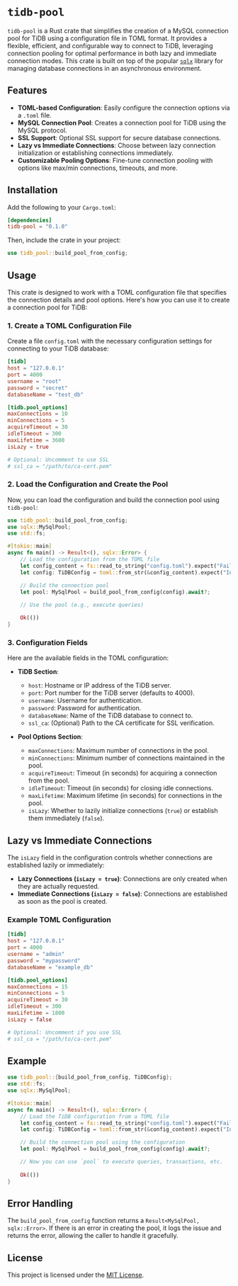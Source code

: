 # `tidb-pool`

`tidb-pool` is a Rust crate that simplifies the creation of a MySQL connection pool for TiDB using a configuration file in TOML format. It provides a flexible, efficient, and configurable way to connect to TiDB, leveraging connection pooling for optimal performance in both lazy and immediate connection modes. This crate is built on top of the popular [`sqlx`](https://docs.rs/sqlx/) library for managing database connections in an asynchronous environment.

## Features

- **TOML-based Configuration**: Easily configure the connection options via a `.toml` file.
- **MySQL Connection Pool**: Creates a connection pool for TiDB using the MySQL protocol.
- **SSL Support**: Optional SSL support for secure database connections.
- **Lazy vs Immediate Connections**: Choose between lazy connection initialization or establishing connections immediately.
- **Customizable Pooling Options**: Fine-tune connection pooling with options like max/min connections, timeouts, and more.

## Installation

Add the following to your `Cargo.toml`:

```toml
[dependencies]
tidb-pool = "0.1.0"
```

Then, include the crate in your project:

```rust
use tidb_pool::build_pool_from_config;
```

## Usage

This crate is designed to work with a TOML configuration file that specifies the connection details and pool options. Here's how you can use it to create a connection pool for TiDB:

### 1. Create a TOML Configuration File

Create a file `config.toml` with the necessary configuration settings for connecting to your TiDB database:

```toml
[tidb]
host = "127.0.0.1"
port = 4000
username = "root"
password = "secret"
databaseName = "test_db"

[tidb.pool_options]
maxConnections = 10
minConnections = 5
acquireTimeout = 30
idleTimeout = 300
maxLifetime = 3600
isLazy = true

# Optional: Uncomment to use SSL
# ssl_ca = "/path/to/ca-cert.pem"
```

### 2. Load the Configuration and Create the Pool

Now, you can load the configuration and build the connection pool using `tidb-pool`:

```rust
use tidb_pool::build_pool_from_config;
use sqlx::MySqlPool;
use std::fs;

#[tokio::main]
async fn main() -> Result<(), sqlx::Error> {
    // Load the configuration from the TOML file
    let config_content = fs::read_to_string("config.toml").expect("Failed to read config file");
    let config: TiDBConfig = toml::from_str(&config_content).expect("Invalid TOML configuration");

    // Build the connection pool
    let pool: MySqlPool = build_pool_from_config(config).await?;
    
    // Use the pool (e.g., execute queries)

    Ok(())
}
```

### 3. Configuration Fields

Here are the available fields in the TOML configuration:

- **TiDB Section**:
    - `host`: Hostname or IP address of the TiDB server.
    - `port`: Port number for the TiDB server (defaults to 4000).
    - `username`: Username for authentication.
    - `password`: Password for authentication.
    - `databaseName`: Name of the TiDB database to connect to.
    - `ssl_ca`: (Optional) Path to the CA certificate for SSL verification.

- **Pool Options Section**:
    - `maxConnections`: Maximum number of connections in the pool.
    - `minConnections`: Minimum number of connections maintained in the pool.
    - `acquireTimeout`: Timeout (in seconds) for acquiring a connection from the pool.
    - `idleTimeout`: Timeout (in seconds) for closing idle connections.
    - `maxLifetime`: Maximum lifetime (in seconds) for connections in the pool.
    - `isLazy`: Whether to lazily initialize connections (`true`) or establish them immediately (`false`).

## Lazy vs Immediate Connections

The `isLazy` field in the configuration controls whether connections are established lazily or immediately:

- **Lazy Connections (`isLazy = true`)**: Connections are only created when they are actually requested.
- **Immediate Connections (`isLazy = false`)**: Connections are established as soon as the pool is created.

### Example TOML Configuration

```toml
[tidb]
host = "127.0.0.1"
port = 4000
username = "admin"
password = "mypassword"
databaseName = "example_db"

[tidb.pool_options]
maxConnections = 15
minConnections = 5
acquireTimeout = 30
idleTimeout = 300
maxLifetime = 1800
isLazy = false

# Optional: Uncomment if you use SSL
# ssl_ca = "/path/to/ca-cert.pem"
```

## Example

```rust
use tidb_pool::{build_pool_from_config, TiDBConfig};
use std::fs;
use sqlx::MySqlPool;

#[tokio::main]
async fn main() -> Result<(), sqlx::Error> {
    // Load the TiDB configuration from a TOML file
    let config_content = fs::read_to_string("config.toml").expect("Failed to read config file");
    let config: TiDBConfig = toml::from_str(&config_content).expect("Invalid TOML format");

    // Build the connection pool using the configuration
    let pool: MySqlPool = build_pool_from_config(config).await?;

    // Now you can use `pool` to execute queries, transactions, etc.
    
    Ok(())
}
```

## Error Handling

The `build_pool_from_config` function returns a `Result<MySqlPool, sqlx::Error>`. If there is an error in creating the pool, it logs the issue and returns the error, allowing the caller to handle it gracefully.

## License

This project is licensed under the [MIT License](LICENSE).